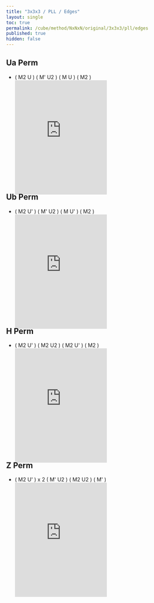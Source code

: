 ```yaml
---
title: "3x3x3 / PLL / Edges"
layout: single
toc: true
permalink: /cube/method/NxNxN/original/3x3x3/pll/edges
published: true
hidden: false
---
```


<head>
  <base target="_blank">
  <style>
    .iframe-wrapper {
      overflow      : hidden;
      margin-bottom : -35px;
    }
    iframe {
      width         : 250px;
      height        : 330px;
      margin-top    : -20px;
      border        : none;
    }
  </style>
</head>



## Ua Perm

- ( M2 U ) ( M' U2 ) ( M U ) ( M2 )
  <div class="iframe-wrapper">
    <iframe
      scrolling="no"
      src="https://ruwix.com/widget/3d/?alg=M2'%20U%20M'%20U2%20M%20U%20M2'&colored=U*&solved=U-&hover=9&speed=500&flags=canvas"
    ></iframe>
  </div>



## Ub Perm

- ( M2 U' ) ( M' U2 ) ( M U' ) ( M2 )
  <div class="iframe-wrapper">
    <iframe
      scrolling="no"
      src="https://ruwix.com/widget/3d/?alg=M2'%20U'%20M'%20U2'%20M%20U'%20M2'&colored=U*&solved=U-&hover=9&speed=500&flags=canvas"
    ></iframe>
  </div>



## H Perm

- ( M2 U' ) ( M2 U2 ) ( M2 U' ) ( M2 )
  <div class="iframe-wrapper">
    <iframe
      scrolling="no"
      src="https://ruwix.com/widget/3d/?alg=M2'%20U'%20M2'%20U2'%20M2'%20U'%20M2'&colored=U*&solved=U-&hover=9&speed=500&flags=canvas"
    ></iframe>
  </div>



## Z Perm

- ( M2 U' ) x 2 ( M' U2 ) ( M2 U2 ) ( M' )
  <div class="iframe-wrapper">
    <iframe
      scrolling="no"
      src="https://ruwix.com/widget/3d/?alg=M2'%20U'%20M2'%20U'%20M'%20U2'%20M2'%20U2'%20M'&colored=U*&solved=U-&hover=9&speed=500&flags=canvas"
    ></iframe>
  </div>
